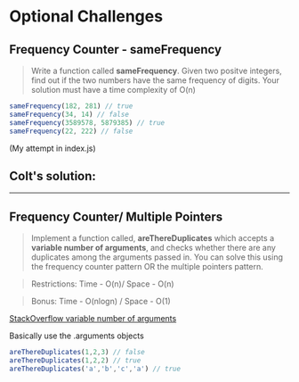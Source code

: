 # Optional Challenges

## Frequency Counter - sameFrequency 

> Write a function called **sameFrequency**. Given two positve integers, find out if the two numbers have the same frequency of digits.
Your solution must have a time complexity of O(n)

```js
sameFrequency(182, 281) // true
sameFrequency(34, 14) // false
sameFrequency(3589578, 5879385) // true
sameFrequency(22, 222) // false
```
(My attempt in index.js)

## Colt's solution: 

<hr>

## Frequency Counter/ Multiple Pointers 

> Implement a function called, **areThereDuplicates** which accepts a **variable number of arguments**, and checks whether there are any duplicates among the arguments passed in. You can solve this using the frequency counter pattern OR the multiple pointers pattern.

> Restrictions: Time - O(n)/ Space - O(n)

> Bonus: Time - O(nlogn) / Space - O(1)  

[StackOverflow variable number of arguments](https://stackoverflow.com/questions/2141520/javascript-variable-number-of-arguments-to-function)

Basically use the .arguments objects

```js
areThereDuplicates(1,2,3) // false
areThereDuplicates(1,2,2) // true 
areThereDuplicates('a','b','c','a') // true  
```

